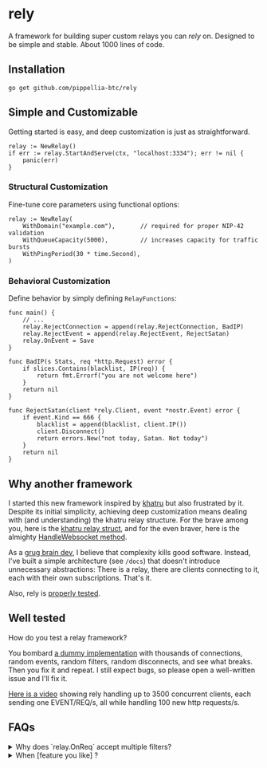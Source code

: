 # rely
A framework for building super custom relays you can *rely* on.
Designed to be simple and stable. About 1000 lines of code.

## Installation
```
go get github.com/pippellia-btc/rely
```

## Simple and Customizable
Getting started is easy, and deep customization is just as straightforward.

```golang
relay := NewRelay()
if err := relay.StartAndServe(ctx, "localhost:3334"); err != nil {
	panic(err)
}
```

### Structural Customization
Fine-tune core parameters using functional options:

```golang
relay := NewRelay(
    WithDomain("example.com"),       // required for proper NIP-42 validation
    WithQueueCapacity(5000),         // increases capacity for traffic bursts
    WithPingPeriod(30 * time.Second),
)
```

### Behavioral Customization

Define behavior by simply defining `RelayFunctions`:
```golang
func main() {
	// ...
	relay.RejectConnection = append(relay.RejectConnection, BadIP)
	relay.RejectEvent = append(relay.RejectEvent, RejectSatan)
	relay.OnEvent = Save
}

func BadIP(s Stats, req *http.Request) error {
	if slices.Contains(blacklist, IP(req)) {
		return fmt.Errorf("you are not welcome here")
	}
	return nil
}

func RejectSatan(client *rely.Client, event *nostr.Event) error {
	if event.Kind == 666 {
		blacklist = append(blacklist, client.IP())
		client.Disconnect()
		return errors.New("not today, Satan. Not today")
	}
	return nil
}
```

## Why another framework
I started this new framework inspired by [khatru](https://github.com/fiatjaf/khatru) but also frustrated by it.
Despite its initial simplicity, achieving deep customization means dealing with (and understanding) the khatru relay structure.
For the brave among you, here is the [khatru relay struct](https://github.com/fiatjaf/khatru/blob/master/relay.go#L54), and for the even braver, here is the almighty [HandleWebsocket method](https://github.com/fiatjaf/khatru/blob/master/handlers.go#L54).

As a [grug brain dev](https://grugbrain.dev/), I believe that complexity kills good software.
Instead, I've built a simple architecture (see `/docs`) that doesn't introduce unnecessary abstractions:
There is a relay, there are clients connecting to it, each with their own subscriptions. That's it.

Also, rely is [properly tested](#well-tested).

## Well tested
How do you test a relay framework?

You bombard [a dummy implementation](https://github.com/pippellia-btc/rely/blob/main/tests/random_test.go) with thousands of connections, random events, random filters, random disconnects, and see what breaks. Then you fix it and repeat. I still expect bugs, so please open a well-written issue and I'll fix it.

[Here is a video](https://m.primal.net/QECM.mp4) showing rely handling up to 3500 concurrent clients, each sending one EVENT/REQ/s, all while handling 100 new http requests/s.

## FAQs

<details>
<summary>Why does `relay.OnReq` accept multiple filters?</summary>

Because I don't want to hide the fact that a REQ can contain multiple filters, and I want the user of the framework to deal with it.  
For example, he/she can decide to reject REQs that contain too many filters, or doing something like the following

```golang
func TooMany(client *rely.Client, filters nostr.Filters) error {
    total := len(filters)
    for _, sub := range client.Subscriptions() {
        total += len(sub.Filters)
    }

    if total > 10 {
        client.Disconnect()
        return errors.New("rate-limited: too many open filters")
    }

    return nil
}
```
</details>

<details>
<summary>When [feature you like] ?</summary>

Open a well written issue and make a case for why it should be added. Keep in mind that, being a [grug brain dev](https://grugbrain.dev/), I believe:

> best weapon against complexity spirit demon is magic word: "no"

</details>
